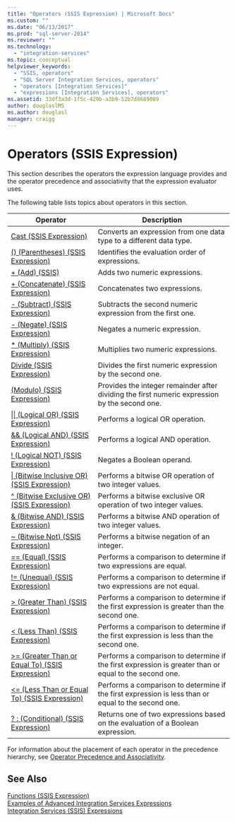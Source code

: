 ```yaml
---
title: "Operators (SSIS Expression) | Microsoft Docs"
ms.custom: ""
ms.date: "06/13/2017"
ms.prod: "sql-server-2014"
ms.reviewer: ""
ms.technology: 
  - "integration-services"
ms.topic: conceptual
helpviewer_keywords: 
  - "SSIS, operators"
  - "SQL Server Integration Services, operators"
  - "operators [Integration Services]"
  - "expressions [Integration Services], operators"
ms.assetid: 33df3a3d-1f5c-429b-a3b9-52b7d8689089
author: douglaslMS
ms.author: douglasl
manager: craigg
---
```

# Operators (SSIS Expression)
  This section describes the operators the expression language provides and the operator precedence and associativity that the expression evaluator uses.  
  
 The following table lists topics about operators in this section.  
  
|Operator|Description|  
|--------------|-----------------|  
|[Cast &#40;SSIS Expression&#41;](cast-ssis-expression.md)|Converts an expression from one data type to a different data type.|  
|[&#40;&#41; &#40;Parentheses&#41; &#40;SSIS Expression&#41;](parentheses-ssis-expression.md)|Identifies the evaluation order of expressions.|  
|[+ &#40;Add&#41; &#40;SSIS&#41;](add-ssis.md)|Adds two numeric expressions.|  
|[+ &#40;Concatenate&#41; &#40;SSIS Expression&#41;](concatenate-ssis-expression.md)|Concatenates two expressions.|  
|[- &#40;Subtract&#41; &#40;SSIS Expression&#41;](subtract-ssis-expression.md)|Subtracts the second numeric expression from the first one.|  
|[- &#40;Negate&#41; &#40;SSIS Expression&#41;](negate-ssis-expression.md)|Negates a numeric expression.|  
|[&#42; &#40;Multiply&#41; &#40;SSIS Expression&#41;](multiply-ssis-expression.md)|Multiplies two numeric expressions.|  
|[Divide &#40;SSIS Expression&#41;](divide-ssis-expression.md)|Divides the first numeric expression by the second one.|  
|[&#40;Modulo&#41; &#40;SSIS Expression&#41;](modulo-ssis-expression.md)|Provides the integer remainder after dividing the first numeric expression by the second one.|  
|[&#124;&#124; &#40;Logical OR&#41; &#40;SSIS Expression&#41;](logical-or-ssis-expression.md)|Performs a logical OR operation.|  
|[&& &#40;Logical AND&#41; &#40;SSIS Expression&#41;](logical-and-ssis-expression.md)|Performs a logical AND operation.|  
|[\! &#40;Logical NOT&#41; &#40;SSIS Expression&#41;](logical-not-ssis-expression.md)|Negates a Boolean operand.|  
|[&#124; &#40;Bitwise Inclusive OR&#41; &#40;SSIS Expression&#41;](bitwise-inclusive-or-ssis-expression.md)|Performs a bitwise OR operation of two integer values.|  
|[^ &#40;Bitwise Exclusive OR&#41; &#40;SSIS Expression&#41;](bitwise-exclusive-or-ssis-expression.md)|Performs a bitwise exclusive OR operation of two integer values.|  
|[& &#40;Bitwise AND&#41; &#40;SSIS Expression&#41;](bitwise-and-ssis-expression.md)|Performs a bitwise AND operation of two integer values.|  
|[~ &#40;Bitwise Not&#41; &#40;SSIS Expression&#41;](bitwise-not-ssis-expression.md)|Performs a bitwise negation of an integer.|  
|[== &#40;Equal&#41; &#40;SSIS Expression&#41;](equal-ssis-expression.md)|Performs a comparison to determine if two expressions are equal.|  
[\!= &#40;Unequal&#41; &#40;SSIS Expression&#41;](unequal-ssis-expression.md)|Performs a comparison to determine if two expressions are not equal.|  
|[&#62; &#40;Greater Than&#41; &#40;SSIS Expression&#41;](greater-than-ssis-expression.md)|Performs a comparison to determine if the first expression is greater than the second one.|  
|[&#60; &#40;Less Than&#41; &#40;SSIS Expression&#41;](less-than-ssis-expression.md)|Performs a comparison to determine if the first expression is less than the second one.|  
|[&#62;= &#40;Greater Than or Equal To&#41; &#40;SSIS Expression&#41;](greater-than-or-equal-to-ssis-expression.md)|Performs a comparison to determine if the first expression is greater than or equal to the second one.|  
|[&#60;= &#40;Less Than or Equal To&#41; &#40;SSIS Expression&#41;](less-than-or-equal-to-ssis-expression.md)|Performs a comparison to determine if the first expression is less than or equal to the second one.|  
|[? : &#40;Conditional&#41; &#40;SSIS Expression&#41;](conditional-ssis-expression.md)|Returns one of two expressions based on the evaluation of a Boolean expression.|  
  
 For information about the placement of each operator in the precedence hierarchy, see [Operator Precedence and Associativity](operator-precedence-and-associativity.md).  
  
## See Also  
 [Functions &#40;SSIS Expression&#41;](functions-ssis-expression.md)   
 [Examples of Advanced Integration Services Expressions](examples-of-advanced-integration-services-expressions.md)   
 [Integration Services &#40;SSIS&#41; Expressions](integration-services-ssis-expressions.md)  
  
  
